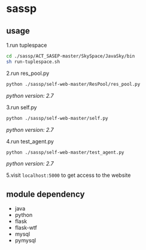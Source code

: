 # sassp

## usage

1.run tuplespace

```bash
cd ./sassp/ACT_SASEP-master/SkySpace/JavaSky/bin
sh run-tuplespace.sh
```

2.run res_pool.py

```bash
python ./sassp/self-web-master/ResPool/res_pool.py	
```

*python version: 2.7*

3.run self.py

```bash
python ./sassp/self-web-master/self.py
```

*python version: 2.7*

4.run test_agent.py

```bash
python ./sassp/self-web-master/test_agent.py
```

*python version: 2.7*

5.visit `localhost:5000` to get access to the website

## module dependency

- java
- python
- flask
- flask-wtf
- mysql
- pymysql
